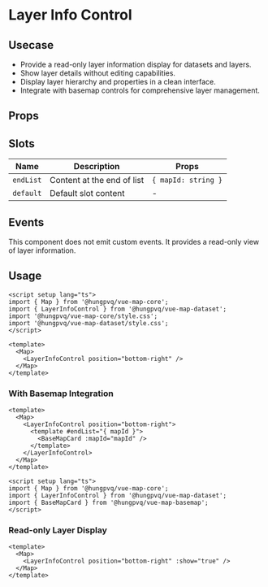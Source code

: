 # Layer Info Control

## Usecase

- Provide a read-only layer information display for datasets and layers.
- Show layer details without editing capabilities.
- Display layer hierarchy and properties in a clean interface.
- Integrate with basemap controls for comprehensive layer management.

## Props

<!--@include: ../../core/module/props.md-->

## Slots

| Name      | Description                | Props               |
| --------- | -------------------------- | ------------------- |
| `endList` | Content at the end of list | `{ mapId: string }` |
| `default` | Default slot content       | -                   |

## Events

This component does not emit custom events. It provides a read-only view of layer information.

## Usage

```vue
<script setup lang="ts">
import { Map } from '@hungpvq/vue-map-core';
import { LayerInfoControl } from '@hungpvq/vue-map-dataset';
import '@hungpvq/vue-map-core/style.css';
import '@hungpvq/vue-map-dataset/style.css';
</script>

<template>
  <Map>
    <LayerInfoControl position="bottom-right" />
  </Map>
</template>
```

### With Basemap Integration

```vue
<template>
  <Map>
    <LayerInfoControl position="bottom-right">
      <template #endList="{ mapId }">
        <BaseMapCard :mapId="mapId" />
      </template>
    </LayerInfoControl>
  </Map>
</template>

<script setup lang="ts">
import { Map } from '@hungpvq/vue-map-core';
import { LayerInfoControl } from '@hungpvq/vue-map-dataset';
import { BaseMapCard } from '@hungpvq/vue-map-basemap';
</script>
```

### Read-only Layer Display

```vue
<template>
  <Map>
    <LayerInfoControl position="bottom-right" :show="true" />
  </Map>
</template>
```
